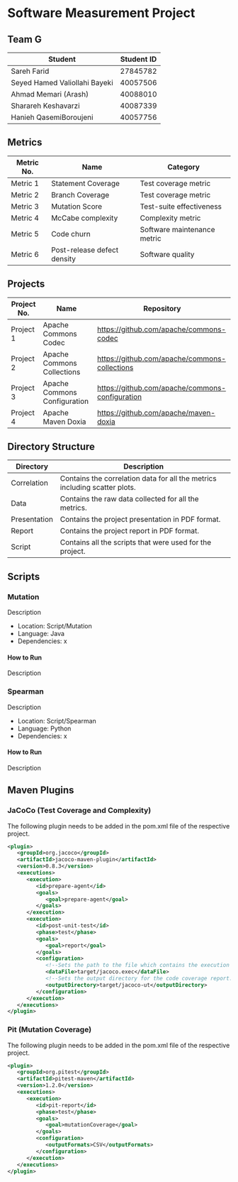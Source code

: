 # Software Measurement Project
## Team G
Student  | Student ID
-------- | ----------
Sareh Farid  | 27845782
Seyed Hamed Valiollahi Bayeki  | 40057506
Ahmad Memari (Arash) | 40088010
Sharareh Keshavarzi | 40087339
Hanieh QasemiBoroujeni | 40057756

## Metrics
Metric No.  | Name | Category
----------- | ---- | --------
Metric 1 | Statement Coverage | Test coverage metric
Metric 2 | Branch Coverage | Test coverage metric
Metric 3 | Mutation Score | Test-suite effectiveness
Metric 4 | McCabe complexity | Complexity metric
Metric 5 | Code churn | Software maintenance metric
Metric 6 | Post-release defect density | Software quality

## Projects
Project No.  | Name | Repository
------------ | ---- | ----------
Project 1 | Apache Commons Codec | https://github.com/apache/commons-codec
Project 2 | Apache Commons Collections | https://github.com/apache/commons-collections
Project 3 | Apache Commons Configuration | https://github.com/apache/commons-configuration
Project 4 | Apache Maven Doxia | https://github.com/apache/maven-doxia

## Directory Structure
Directory  | Description
---------- | -----------
Correlation  | Contains the correlation data for all the metrics including scatter plots.
Data  | Contains the raw data collected for all the metrics.
Presentation  | Contains the project presentation in PDF format.
Report  | Contains the project report in PDF format.
Script  | Contains all the scripts that were used for the project.

## Scripts
### Mutation
Description

- Location: Script/Mutation
- Language: Java
- Dependencies: x

#### How to Run
Description

### Spearman
Description

- Location: Script/Spearman
- Language: Python
- Dependencies: x

#### How to Run
Description

## Maven Plugins
### JaCoCo (Test Coverage and Complexity)
The following plugin needs to be added in the pom.xml file of the respective project.

```xml
<plugin>
   <groupId>org.jacoco</groupId>
   <artifactId>jacoco-maven-plugin</artifactId>
   <version>0.8.3</version>
   <executions>
      <execution>
         <id>prepare-agent</id>
         <goals>
            <goal>prepare-agent</goal>
         </goals>
      </execution>
      <execution>
         <id>post-unit-test</id>
         <phase>test</phase>
         <goals>
            <goal>report</goal>
         </goals>
         <configuration>
            <!--Sets the path to the file which contains the execution data. -->
            <dataFile>target/jacoco.exec</dataFile>
            <!--Sets the output directory for the code coverage report. -->
            <outputDirectory>target/jacoco-ut</outputDirectory>
         </configuration>
      </execution>
   </executions>
</plugin>
```

### Pit (Mutation Coverage)
The following plugin needs to be added in the pom.xml file of the respective project.

```xml
<plugin>
   <groupId>org.pitest</groupId>
   <artifactId>pitest-maven</artifactId>
   <version>1.2.0</version>
   <executions>
      <execution>
         <id>pit-report</id>
         <phase>test</phase>
         <goals>
            <goal>mutationCoverage</goal>
         </goals>
         <configuration>
            <outputFormats>CSV</outputFormats>
         </configuration>
      </execution>
   </executions>
</plugin>
```
